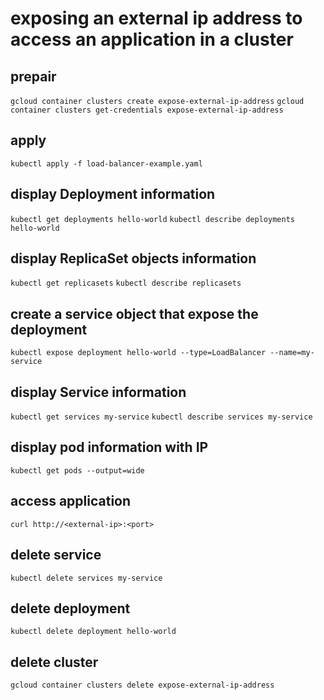 # exposing an external ip address to access an application in a cluster
## prepair
`gcloud container clusters create expose-external-ip-address`
`gcloud container clusters get-credentials expose-external-ip-address`

## apply
`kubectl apply -f load-balancer-example.yaml`

## display Deployment information
`kubectl get deployments hello-world`
`kubectl describe deployments hello-world`

## display ReplicaSet objects information
`kubectl get replicasets`
`kubectl describe replicasets`

## create a service object that expose the deployment
`kubectl expose deployment hello-world --type=LoadBalancer --name=my-service`

## display Service information
`kubectl get services my-service`
`kubectl describe services my-service`

## display pod information with IP
`kubectl get pods --output=wide`

## access application
`curl http://<external-ip>:<port>`

## delete service
`kubectl delete services my-service`

## delete deployment
`kubectl delete deployment hello-world`

## delete cluster
`gcloud container clusters delete expose-external-ip-address`